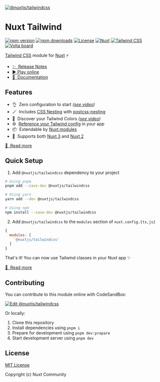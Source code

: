 [![@nuxtjs/tailwindcss](https://tailwindcss.nuxtjs.org/social-card.png)](https://tailwindcss.nuxtjs.org)

# Nuxt Tailwind

[![npm version][npm-version-src]][npm-version-href]
[![npm downloads][npm-downloads-src]][npm-downloads-href]
[![License][license-src]][license-href]
[![Nuxt][nuxt-src]][nuxt-href]
[![Tailwind CSS][tw-src]][tw-href]
[![Volta board][volta-src]][volta-href]

[Tailwind CSS](https://tailwindcss.com) module for [Nuxt](https://nuxt.com) ⚡️

- [✨ &nbsp;Release Notes](https://github.com/nuxt-modules/tailwindcss/releases)
- [▶️ Play online](https://stackblitz.com/github/nuxt-modules/tailwindcss)
- [📖 &nbsp;Documentation](https://tailwindcss.nuxtjs.org)

## Features

- 👌&nbsp; Zero configuration to start *([see video](https://tailwindcss.nuxtjs.org/#quick-start))*
- 🪄&nbsp; Includes [CSS Nesting](https://drafts.csswg.org/css-nesting-1/) with [postcss-nesting](https://github.com/csstools/postcss-nesting)
- 🎨&nbsp; Discover your Tailwind Colors *([see video](https://tailwindcss.nuxtjs.org/#tailwind-colors))*
- ⚙️&nbsp; [Reference your Tailwind config](https://tailwindcss.nuxtjs.org/tailwind/config/#referencing-in-the-application) in your app
- 📦&nbsp; Extendable by [Nuxt modules](https://nuxt.com/modules)
- 🚀&nbsp; Supports both [Nuxt 3](https://nuxt.com) and [Nuxt 2](https://nuxtjs.org/)

[📖 &nbsp;Read more](https://tailwindcss.nuxtjs.org)

## Quick Setup

1. Add `@nuxtjs/tailwindcss` dependency to your project

```bash
# Using pnpm
pnpm add --save-dev @nuxtjs/tailwindcss

# Using yarn
yarn add --dev @nuxtjs/tailwindcss

# Using npm
npm install --save-dev @nuxtjs/tailwindcss
```

2. Add `@nuxtjs/tailwindcss` to the `modules` section of `nuxt.config.{ts,js}`

```js
{
  modules: [
    '@nuxtjs/tailwindcss'
  ]
}
```

That's it! You can now use Tailwind classes in your Nuxt app ✨

[📖 &nbsp;Read more](https://tailwindcss.nuxtjs.org/getting-started/setup)

## Contributing

You can contribute to this module online with CodeSandBox:

[![Edit @nuxtjs/tailwindcss](https://codesandbox.io/static/img/play-codesandbox.svg)](https://codesandbox.io/s/github/nuxt-modules/tailwindcss/tree/main/?fontsize=14&hidenavigation=1&theme=dark)

Or locally:

1. Clone this repository
2. Install dependencies using `pnpm i`
3. Prepare for development using `pnpm dev:prepare`
4. Start development server using `pnpm dev`

## License

[MIT License](./LICENSE)

Copyright (c) Nuxt Community

<!-- Badges -->
[npm-version-src]: https://img.shields.io/npm/v/@nuxtjs/tailwindcss/latest.svg?style=flat&colorA=18181B&colorB=28CF8D
[npm-version-href]: https://npmjs.com/package/@nuxtjs/tailwindcss

[npm-downloads-src]: https://img.shields.io/npm/dm/@nuxtjs/tailwindcss.svg?style=flat&colorA=18181B&colorB=28CF8D
[npm-downloads-href]: https://npmjs.com/package/@nuxtjs/tailwindcss

[license-src]: https://img.shields.io/npm/l/@nuxtjs/tailwindcss.svg?style=flat&colorA=18181B&colorB=28CF8D
[license-href]: https://npmjs.com/package/@nuxtjs/tailwindcss

[nuxt-src]: https://img.shields.io/badge/Nuxt-18181B?&logo=nuxt.js
[nuxt-href]: https://nuxt.com

[tw-src]: https://img.shields.io/badge/tailwindcss-0F172A?&logo=tailwindcss
[tw-href]: https://tailwindcss.com

[volta-src]: https://user-images.githubusercontent.com/904724/209143798-32345f6c-3cf8-4e06-9659-f4ace4a6acde.svg
[volta-href]: https://volta.net/nuxt-modules/tailwindcss?utm_source=nuxt_tailwind_readme
